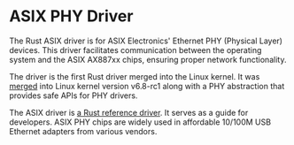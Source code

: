 # ASIX PHY Driver

The Rust ASIX driver is for ASIX Electronics' Ethernet PHY (Physical Layer) devices. This driver facilitates communication between the operating system and the ASIX AX887xx chips, ensuring proper network functionality.

The driver is the first Rust driver merged into the Linux kernel. It was [merged](https://git.kernel.org/linus/cbe0e415089636170aa6eb540ca4af5dc9842a60) into Linux kernel version v6.8-rc1 along with a PHY abstraction that provides safe APIs for PHY drivers.

The ASIX driver is [a Rust reference driver](Rust-reference-drivers.md). It serves as a guide for developers. ASIX PHY chips are widely used in affordable 10/100M USB Ethernet adapters from various vendors.
